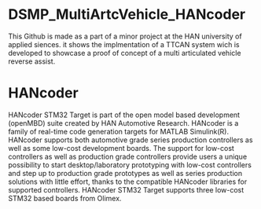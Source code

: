 # DSMP_MultiArtcVehicle_HANcoder

This Github is made as a part of a minor project at the HAN university of applied siences.
it shows the implmentation of a TTCAN system wich is developed to showcase a proof of concept of a multi articulated vehicle reverse assist.


# HANcoder
HANcoder STM32 Target is part of the open model based development (openMBD)
suite created by HAN Automotive Research.
HANcoder is a family of real-time code generation targets for MATLAB Simulink(R).
HANcoder supports both automotive grade series production controllers as well
as some low-cost development boards. The support for low-cost controllers as
well as production grade controllers provide users a unique possibility to
start desktop/laboratory prototyping with low-cost controllers and step up to
production grade prototypes as well as series production solutions with little
effort, thanks to the compatible HANcoder libraries for supported controllers.
HANcoder STM32 Target supports three low-cost STM32 based boards from Olimex.
